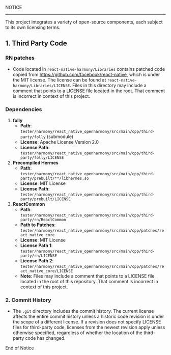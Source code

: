 NOTICE

---

This project integrates a variety of open-source components,
each subject to its own licensing terms.

## 1. Third Party Code

### RN patches

- Code located in `react-native-harmony/Libraries` contains patched code copied from <https://github.com/facebook/react-native>,
  which is under the MIT license.
  The license can be found at `react-native-harmony/Libraries/LICENSE`.
  Files in this directory may include a comment that points to a LICENSE file located in the root.
  That comment is incorrect in context of this project.

### Dependencies

1. **folly**
   - **Path**: `tester/harmony/react_native_openharmony/src/main/cpp/third-party/folly` (submodule)
   - **License**: Apache License Version 2.0
   - **License Path**: `tester/harmony/react_native_openharmony/src/main/cpp/third-party/folly/LICENSE`
2. **Precompiled Hermes**
   - **Path**: `tester/harmony/react_native_openharmony/src/main/cpp/third-party/prebuilt/**/libhermes.so`
   - **License**: MIT License
   - **License Path**: `tester/harmony/react_native_openharmony/src/main/cpp/third-party/prebuilt/LICENSE`
3. **ReactCommon**
   - **Path**: `tester/harmony/react_native_openharmony/src/main/cpp/third-party/rn/ReactCommon`
   - **Path to Patches**: `tester/harmony/react_native_openharmony/src/main/cpp/patches/react_native_core`
   - **License**: MIT License
   - **License Path 1**: `tester/harmony/react_native_openharmony/src/main/cpp/third-party/rn/LICENSE`
   - **License Path 2**: `tester/harmony/react_native_openharmony/src/main/cpp/patches/react_native_core/LICENSE`
   - **Note**: Files may include a comment that points to a LICENSE file
     located in the root of this repository.
     That comment is incorrect in context of this project.

### 2. Commit History

- The `.git` directory includes the commit history.
  The current license affects the entire commit history
  unless a historic code revision is under the scope of a different license.
  If a revision does not specify LICENSE files for third-party code,
  licenses from the newest revision apply unless otherwise specified,
  regardless of whether the location of the third-party code has changed.

End of Notice

